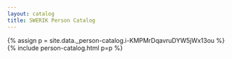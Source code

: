 ```yaml
---
layout: catalog
title: SWERIK Person Catalog
---
```

{% assign p = site.data._person-catalog.i-KMPMrDqavruDYW5jWx13ou %}
{% include person-catalog.html p=p %}

